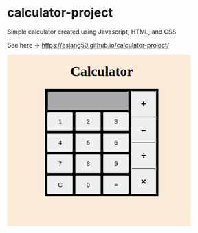 # calculator-project

Simple calculator created using Javascript, HTML, and CSS

See here -> https://eslang50.github.io/calculator-project/

![Alt text](/images/Screenshot-13.png?raw=true)
